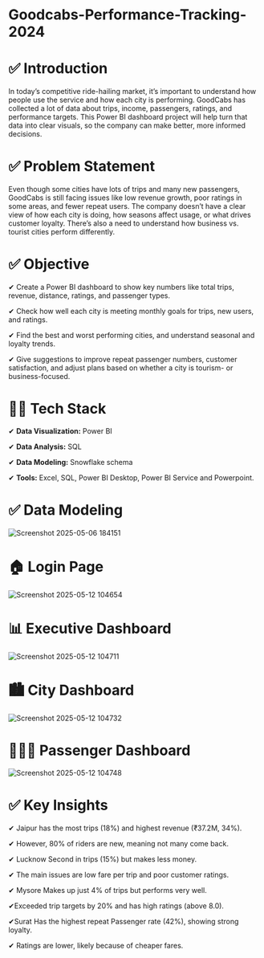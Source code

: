 # Goodcabs-Performance-Tracking-2024

# ✅ Introduction
In today’s competitive ride-hailing market, it’s important to understand how people use the service and how each city is performing. GoodCabs has collected a lot of data about trips, income, passengers, ratings, and performance targets. This Power BI dashboard project will help turn that data into clear visuals, so the company can make better, more informed decisions.

# ✅ Problem Statement
Even though some cities have lots of trips and many new passengers, GoodCabs is still facing issues like low revenue growth, poor ratings in some areas, and fewer repeat users. The company doesn’t have a clear view of how each city is doing, how seasons affect usage, or what drives customer loyalty. There’s also a need to understand how business vs. tourist cities perform differently.

# ✅ Objective
✔ Create a Power BI dashboard to show key numbers like total trips, revenue, distance, ratings, and passenger types.

✔ Check how well each city is meeting monthly goals for trips, new users, and ratings.

✔ Find the best and worst performing cities, and understand seasonal and loyalty trends.

✔ Give suggestions to improve repeat passenger numbers, customer satisfaction, and adjust plans based on whether a city is tourism- or business-focused.

# 👩‍💻 Tech Stack

✔ **Data Visualization:** Power BI

✔ **Data Analysis:** SQL

✔ **Data Modeling:** Snowflake schema

✔ **Tools:** Excel, SQL, Power BI Desktop, Power BI Service and Powerpoint.

# ✅ Data Modeling
![Screenshot 2025-05-06 184151](https://github.com/user-attachments/assets/915120ee-985f-4976-9963-88480db152b8)

# 🏠 Login Page
![Screenshot 2025-05-12 104654](https://github.com/user-attachments/assets/fba9d1b0-8086-41b6-92f5-5aef1f517f5f)
# 📊 Executive Dashboard
![Screenshot 2025-05-12 104711](https://github.com/user-attachments/assets/48f524c4-63ad-4e7c-80a9-a1d71447b978)
# 🏙️ City Dashboard
![Screenshot 2025-05-12 104732](https://github.com/user-attachments/assets/9767d643-0348-48cc-b362-4f03d15c7830)
# 👨‍👩‍👧 Passenger Dashboard
![Screenshot 2025-05-12 104748](https://github.com/user-attachments/assets/d9557d24-e1ae-4312-a411-357d6fb806d2)

# ✅ Key Insights

✔ Jaipur has the most trips (18%) and highest revenue (₹37.2M, 34%).

✔ However, 80% of riders are new, meaning not many come back.

✔ Lucknow Second in trips (15%) but makes less money.

✔ The main issues are low fare per trip and poor customer ratings.

✔ Mysore Makes up just 4% of trips but performs very well.

✔Exceeded trip targets by 20% and has high ratings (above 8.0).

✔Surat Has the highest repeat Passenger rate (42%), showing strong loyalty.

✔ Ratings are lower, likely because of cheaper fares.
